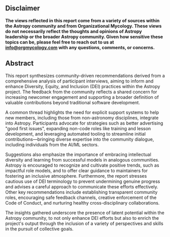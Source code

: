 
## Disclaimer

**The views reflected in this report come from a variety of sources within the Astropy community and from Organizational Mycology. These views do not necessarily reflect the thoughts and opinions of Astropy leadership or the broader Astropy community. Given how sensitive these topics can be, please feel free to reach out to us at info@orgmycology.com with any questions, comments, or concerns.**

## Abstract

This report synthesizes community-driven recommendations derived from a comprehensive analysis of participant interviews, aiming to inform and enhance Diversity, Equity, and Inclusion (DEI) practices within the Astropy project. The feedback from the community reflects a shared concern for increasing newcomer engagement and supporting a broader definition of valuable contributions beyond traditional software development.

A common thread highlights the need for explicit support systems to help new members, including those from non-astronomy disciplines, integrate into Astropy. Participants advocate for strategies such as better advertising "good first issues", expanding non-code roles like training and lesson development, and leveraging automated tooling to streamline initial contributions—bringing diverse expertise into the community dialogue, including individuals from the AI/ML sectors.

Suggestions also emphasize the importance of embracing intellectual diversity and learning from successful models in analogous communities. Astropy is encouraged to recognize and cultivate positive trends, such as impactful role models, and to offer clear guidance to maintainers for fostering an inclusive atmosphere. Furthermore, the report stresses cautious use of DEI terminology to prevent undermining genuine progress and advises a careful approach to communicate these efforts effectively. Other key recommendations include establishing transparent community roles, encouraging safe feedback channels, creative enforcement of the Code of Conduct, and nurturing healthy cross-disciplinary collaborations.

The insights gathered underscore the presence of latent potential within the Astropy community, to not only enhance DEI efforts but also to enrich the project's output through the inclusion of a variety of perspectives and skills in the pursuit of collective goals.
